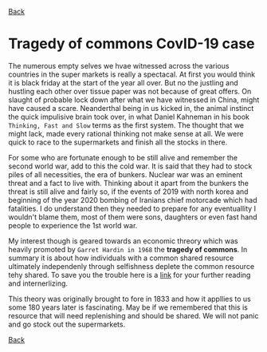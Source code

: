 [Back](https://qprop.github.io/Galaxy-of-Thoughts/)

# Tragedy of commons **CovID-19 case**

The numerous empty selves we hvae witnessed across the various countries in the super markets is really a spectacal. 
At first you would think it is black friday at the start of the year all over.
But no the justling and hustling each other over tissue paper was not because of great offers.
On slaught of probable lock down after what we have witnessed in China, might have caused a scare.
Neanderthal being in us kicked in, the animal instinct the quick impulisive brain took over, in what Daniel Kahneman in his book `Thinking, Fast and Slow` terms as the first system.
The thought that we might lack, made every rational thinking not make sense at all. We were quick to race to the supermarkets and finish all the stocks in there.


For some who are fortunate enough to be still alive and remember the second world war, add to this the cold war. It is said that they had to stock piles of all necessities, the era of bunkers. 
Nuclear war was an eminent threat and a fact to live with. Thinking about it apart from the bunkers the threat is still alive and fairly so, if the events of 2019 with north korea and beginning of the year 2020 bombing of Iranians chief motorcade which had fatalities.
I do understand then they needed to prepare for any eventuallity I wouldn't blame them, most of them were sons, daughters or even fast hand people to experience the 1st world war.


My interest though is geared towards an economic threory which was heavily promoted by `Garret Hardin in 1968` the **tragedy of commons**. 
In summary it is about how individuals with a common shared resource ultimately independenly through selfishness deplete the common resource tehy shared.
To save you the trouble here is a [link](https://en.wikipedia.org/wiki/Tragedy_of_the_commons) for your further reading and internerlizing.


This theory was originally brought to fore in 1833 and how it appllies to us some 180 years later is fascinating.
May be if we remembered that this is resource that will need replenishing and should be shared. 
We will not panic and go stock out the supermarkets.


[Back](https://qprop.github.io/Galaxy-of-Thoughts/)
